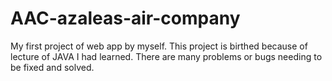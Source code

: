 # AAC-azaleas-air-company
My first project of web app by myself.
This project is birthed because of lecture of JAVA I had learned.
There are many problems or bugs needing to be fixed and solved.
